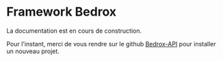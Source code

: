# Framework Bedrox

La documentation est en cours de construction.

Pour l'instant, merci de vous rendre sur le github [Bedrox-API](https://github.com/leslypetrimaux/bedrox-api) pour installer un nouveau projet.